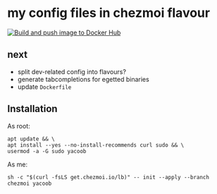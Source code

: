 # my config files in chezmoi flavour

[![Build and push image to Docker Hub](https://github.com/yacoob/dotfiles/actions/workflows/private_docker-image.yml/badge.svg?branch=main&event=push)](https://github.com/yacoob/dotfiles/actions/workflows/private_docker-image.yml)

## next

- split dev-related config into flavours?
- generate tabcompletions for egetted binaries
- update `Dockerfile`

## Installation

As root:

```shell
apt update && \
apt install --yes --no-install-recommends curl sudo && \
usermod -a -G sudo yacoob
```

As me:

```shell
sh -c "$(curl -fsLS get.chezmoi.io/lb)" -- init --apply --branch chezmoi yacoob
```
